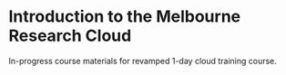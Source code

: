 # Introduction to the Melbourne Research Cloud

In-progress course materials for revamped 1-day cloud training course.